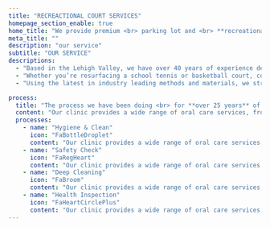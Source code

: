 ```yaml
---
title: "RECREACTIONAL COURT SERVICES"
homepage_section_enable: true
home_title: "We provide premium <br> parking lot and <br> **recreational court** services"
meta_title: ""
description: "our service"
subtitle: "OUR SERVICE"
descriptions:
  - "Based in the Lehigh Valley, we have over 40 years of experience delivering premium sports surface and blacktop coating solutions to hundreds of satisfied customers."
  - "Whether you’re resurfacing a school tennis or basketball court, coating a municipal pickleball court, or crack filling and sealcoating your parking lot, we’ll be there to provide you with the highest in quality workmanship, durability, and safety."
  - "Using the latest in industry leading methods and materials, we strive to deliver you a vibrant long-lasting surface to help you take your game to the next level."

process:
  title: "The process we have been doing <br> for **over 25 years** of service"
  content: "Our clinic provides a wide range of oral care services, from checkups to fitting braces. We use only advanced technologies to keep your smile looking the best. Our clinic provides a wide range of oral care services,"
  processes:
    - name: "Hygiene & Clean"
      icon: "FaBottleDroplet"
      content: "Our clinic provides a wide range of oral care services, from checkups to fitting braces. we are ready."
    - name: "Safety Check"
      icon: "FaRegHeart"
      content: "Our clinic provides a wide range of oral care services, from checkups to fitting braces. we are ready."
    - name: "Deep Cleaning"
      icon: "FaBroom"
      content: "Our clinic provides a wide range of oral care services, from checkups to fitting braces. we are ready."
    - name: "Health Inspection"
      icon: "FaHeartCirclePlus"
      content: "Our clinic provides a wide range of oral care services, from checkups to fitting braces. we are ready."
---
```

